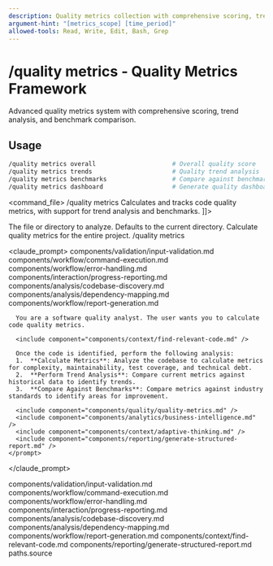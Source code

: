```yaml
---
description: Quality metrics collection with comprehensive scoring, trend analysis, and benchmark comparison
argument-hint: "[metrics_scope] [time_period]"
allowed-tools: Read, Write, Edit, Bash, Grep
---
```


# /quality metrics - Quality Metrics Framework

Advanced quality metrics system with comprehensive scoring, trend analysis, and benchmark comparison.

## Usage
```bash
/quality metrics overall                     # Overall quality score
/quality metrics trends                      # Quality trend analysis
/quality metrics benchmarks                  # Compare against benchmarks
/quality metrics dashboard                   # Generate quality dashboard
```

<command_file>
  <metadata>
    <name>/quality metrics</name>
    <purpose>Calculates and tracks code quality metrics, with support for trend analysis and benchmarks.</purpose>
    <usage>
      <![CDATA[
      /quality metrics <target_path=".">
      ]]>
    </usage>
  </metadata>

  <arguments>
    <argument name="target_path" type="string" required="false" default=".">
      <description>The file or directory to analyze. Defaults to the current directory.</description>
    </argument>
  </arguments>
  
  <examples>
    <example>
      <description>Calculate quality metrics for the entire project.</description>
      <usage>/quality metrics</usage>
    </example>
  </examples>

  <claude_prompt>
    <prompt>
      <!-- Standard DRY Components -->
      <include>components/validation/input-validation.md</include>
      <include>components/workflow/command-execution.md</include>
      <include>components/workflow/error-handling.md</include>
      <include>components/interaction/progress-reporting.md</include>
      <include>components/analysis/codebase-discovery.md</include>
      <include>components/analysis/dependency-mapping.md</include>
      <include>components/workflow/report-generation.md</include>

      You are a software quality analyst. The user wants you to calculate code quality metrics.

      <include component="components/context/find-relevant-code.md" />

      Once the code is identified, perform the following analysis:
      1.  **Calculate Metrics**: Analyze the codebase to calculate metrics for complexity, maintainability, test coverage, and technical debt.
      2.  **Perform Trend Analysis**: Compare current metrics against historical data to identify trends.
      3.  **Compare Against Benchmarks**: Compare metrics against industry standards to identify areas for improvement.

      <include component="components/quality/quality-metrics.md" />
      <include component="components/analytics/business-intelligence.md" />
      <include component="components/context/adaptive-thinking.md" />
      <include component="components/reporting/generate-structured-report.md" />
    </prompt>
  </claude_prompt>

  <dependencies>
    <includes_components>
      <!-- Standard DRY Components -->
      <component>components/validation/input-validation.md</component>
      <component>components/workflow/command-execution.md</component>
      <component>components/workflow/error-handling.md</component>
      <component>components/interaction/progress-reporting.md</component>
      <component>components/analysis/codebase-discovery.md</component>
      <component>components/analysis/dependency-mapping.md</component>
      <component>components/workflow/report-generation.md</component>
      <!-- Command-specific components -->
      <component>components/context/find-relevant-code.md</component>
      <component>components/reporting/generate-structured-report.md</component>
    </includes_components>
    <uses_config_values>
      <value>paths.source</value>
    </uses_config_values>
  </dependencies>
</command_file>